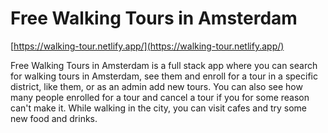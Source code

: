 # Free Walking Tours in Amsterdam

[https://walking-tour.netlify.app/](https://walking-tour.netlify.app/)

Free Walking Tours in Amsterdam is a full stack app where you can search for walking tours in Amsterdam, see them and enroll for a tour in a specific district, like them, or as an admin add new tours. You can also see how many people enrolled for a tour and cancel a tour if you for some reason can't make it. While walking in the city, you can visit cafes and try some new food and drinks.
